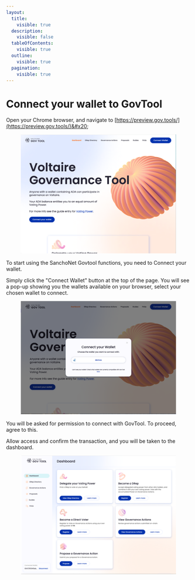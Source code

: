 ```yaml
---
layout:
  title:
    visible: true
  description:
    visible: false
  tableOfContents:
    visible: true
  outline:
    visible: true
  pagination:
    visible: true
---
```


# Connect your wallet to GovTool



Open your Chrome browser, and navigate to [https://preview.gov.tools/](https://preview.gov.tools/)&#x20;

<figure><img src="../../.gitbook/assets/voltaire logged out.png" alt=""><figcaption></figcaption></figure>

To start using the SanchoNet Govtool functions, you need to Connect your wallet.

Simply click the "Connect Wallet" button at the top of the page. You will see a pop-up showing you the wallets available on your browser, select your chosen wallet to connect.&#x20;

<figure><img src="../../.gitbook/assets/connect demos wallet to Voltaire.png" alt=""><figcaption></figcaption></figure>

You will be asked for permission to connect with GovTool. To proceed, agree to this.&#x20;

Allow access and confirm the transaction, and you will be taken to the dashboard.&#x20;

<figure><img src="../../.gitbook/assets/voltaire connected.png" alt=""><figcaption></figcaption></figure>
